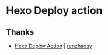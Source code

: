 # Hexo Deploy action

## Thanks

* [Hexo Deploy Action][] | [renzhaosy][]

[Hexo Deploy Action]: https://github.com/marketplace/actions/hexo-deploy-action
[renzhaosy]: https://github.com/renzhaosy
